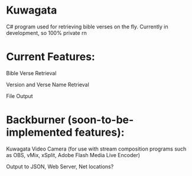 # Kuwagata
C# program used for retrieving bible verses on the fly. Currently in development, so 100% private rn

# Current Features:

Bible Verse Retrieval

Version and Verse Name Retrieval

File Output

# Backburner (soon-to-be-implemented features):

Kuwagata Video Camera (for use with stream composition programs such as OBS, vMix, xSplit, Adobe Flash Media Live Encoder)

Output to JSON, Web Server, Net locations?
